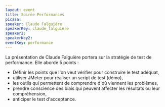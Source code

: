 ```yaml
---
layout: event
title: Soirée Performances
picasa: 
speaker: Claude Falguière
speakerKey: claude_falguiere
speaker2: 
speakerKey2: 
eventKey: performance
---
```


La présentation de Claude Falguière portera sur la stratégie de test de performance. Elle aborde 5 points : 

- Définir les points que l'on veut vérifier pour construire le test adéquat, 
- utiliser JMeter pour réaliser un script de test (démo), 
- les outils qui permettent de comprendre d'où viennent les problèmes, 
- prendre conscience des biais qui peuvent affecter les résultats ou leur compréhension, 
- anticiper le test d'acceptance.
